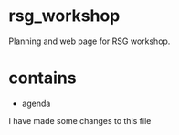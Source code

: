 # rsg_workshop
Planning and web page for RSG workshop.

# contains
* agenda

I have made some changes to this file

